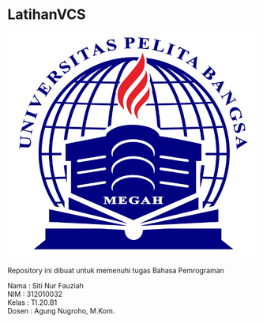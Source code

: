 # LatihanVCS
![gambar git scm](Foto/LOGOUPB.png)


Repository ini dibuat untuk memenuhi tugas Bahasa Pemrograman

Nama	: Siti Nur Fauziah<br>
NIM	    : 312010032<br>
Kelas	: TI.20.B1<br>
Dosen	: Agung Nugroho, M.Kom.<br>